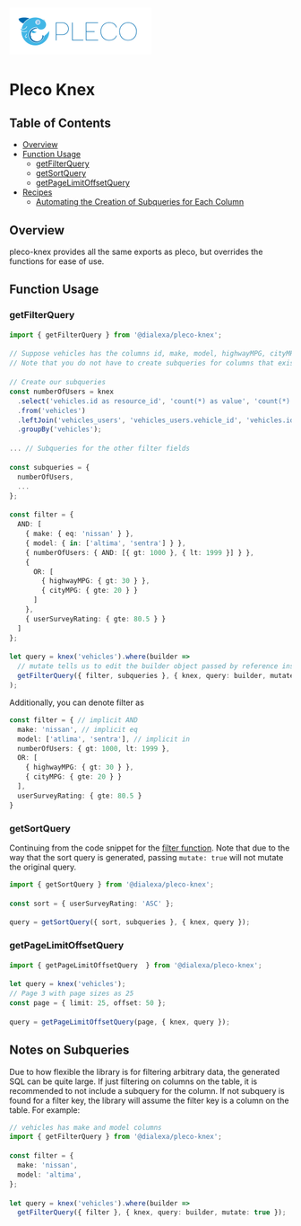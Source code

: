 # ![Pleco logo](/assets/logo.svg)

# Pleco Knex

## Table of Contents
- [Overview](#overview)
- [Function Usage](#function-usage)
  * [getFilterQuery](#getfilterquery)
  * [getSortQuery](#getsortquery)
  * [getPageLimitOffsetQuery](#getpagelimitoffsetquery)
- [Recipes](#recipes)
  * [Automating the Creation of Subqueries for Each Column](#automating-the-creation-of-subqueries-for-each-column)

## Overview
pleco-knex provides all the same exports as pleco, but overrides the functions
for ease of use.

## Function Usage
### getFilterQuery
```ts
import { getFilterQuery } from '@dialexa/pleco-knex';

// Suppose vehicles has the columns id, make, model, highwayMPG, cityMPG
// Note that you do not have to create subqueries for columns that exist on the table already

// Create our subqueries
const numberOfUsers = knex
  .select('vehicles.id as resource_id', 'count(*) as value', 'count(*) as sort')
  .from('vehicles')
  .leftJoin('vehicles_users', 'vehicles_users.vehicle_id', 'vehicles.id') // left join so we don't lose vehicles that don't have users
  .groupBy('vehicles');

... // Subqueries for the other filter fields

const subqueries = {
  numberOfUsers,
  ...
};

const filter = {
  AND: [
    { make: { eq: 'nissan' } },
    { model: { in: ['altima', 'sentra'] } },
    { numberOfUsers: { AND: [{ gt: 1000 }, { lt: 1999 }] } },
    {
      OR: [
        { highwayMPG: { gt: 30 } },
        { cityMPG: { gte: 20 } }
      ]
    },
    { userSurveyRating: { gte: 80.5 } }
  ]
};

let query = knex('vehicles').where(builder =>
  // mutate tells us to edit the builder object passed by reference instead of cloning
  getFilterQuery({ filter, subqueries }, { knex, query: builder, mutate: true });
);
```

Additionally, you can denote filter as
```ts
const filter = { // implicit AND
  make: 'nissan', // implicit eq
  model: ['atlima', 'sentra'], // implicit in
  numberOfUsers: { gt: 1000, lt: 1999 },
  OR: [
    { highwayMPG: { gt: 30 } },
    { cityMPG: { gte: 20 } }
  ],
  userSurveyRating: { gte: 80.5 }
}
```

### getSortQuery
Continuing from the code snippet for the [filter function](#getfilterquery). Note that due to the
way that the sort query is generated, passing `mutate: true` will not mutate the original query.
```ts
import { getSortQuery } from '@dialexa/pleco-knex';

const sort = { userSurveyRating: 'ASC' };

query = getSortQuery({ sort, subqueries }, { knex, query });
```

### getPageLimitOffsetQuery
```ts
import { getPageLimitOffsetQuery  } from '@dialexa/pleco-knex';

let query = knex('vehicles');
// Page 3 with page sizes as 25
const page = { limit: 25, offset: 50 };

query = getPageLimitOffsetQuery(page, { knex, query });
```

## Notes on Subqueries
Due to how flexible the library is for filtering arbitrary data, the generated
SQL can be quite large. If just filtering on columns on the table, it is
recommended to not include a subquery for the column. If not subquery is found
for a filter key, the library will assume the filter key is a column on the
table. For example:
```ts
// vehicles has make and model columns
import { getFilterQuery } from '@dialexa/pleco-knex';

const filter = {
  make: 'nissan',
  model: 'altima',
};

let query = knex('vehicles').where(builder =>
  getFilterQuery({ filter }, { knex, query: builder, mutate: true });
```

